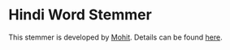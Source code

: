 # Hindi Word Stemmer

This stemmer is developed by [Mohit](https://github.com/sainimohit23). Details can be found [here](https://research.variancia.com/hindi_stemmer/). 